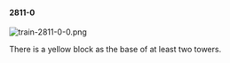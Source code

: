 #### 2811-0
![train-2811-0-0.png](https://github.com/lil-lab/nlvr/raw/master/nlvr/train/images/1/train-2811-0-0.png "train-2811-0-0.png")

There is a yellow block as the base of at least two towers.